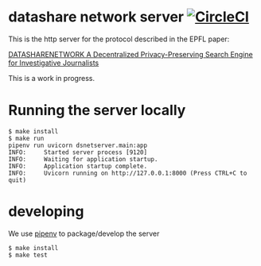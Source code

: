 # datashare network server [![CircleCI](https://circleci.com/gh/ICIJ/datashare-network-server/tree/main.svg?style=svg&circle-token=0300188508c6ff4f496775b9fb7697f72102c9e6)](https://circleci.com/gh/ICIJ/datashare-network-server/tree/main)

This is the http server for the protocol described in the EPFL paper:

[DATASHARENETWORK A Decentralized Privacy-Preserving Search Engine for Investigative Journalists](https://arxiv.org/pdf/2005.14645.pdf)

This is a work in progress.

# Running the server locally

```shell
$ make install
$ make run
pipenv run uvicorn dsnetserver.main:app
INFO:     Started server process [9120]
INFO:     Waiting for application startup.
INFO:     Application startup complete.
INFO:     Uvicorn running on http://127.0.0.1:8000 (Press CTRL+C to quit)
```

# developing

We use [pipenv](https://pipenv.pypa.io) to package/develop the server

```shell
$ make install
$ make test
```